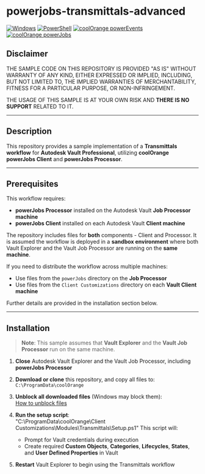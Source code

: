 # powerjobs-transmittals-advanced

[![Windows](https://img.shields.io/badge/Platform-Windows-lightgray.svg)](https://www.microsoft.com/en-us/windows/)
[![PowerShell](https://img.shields.io/badge/PowerShell-5.1-blue.svg)](https://microsoft.com/PowerShell/)
[![coolOrange powerEvents](https://img.shields.io/badge/coolOrange%20powerEvents-24.0.24-orange.svg)](https://doc.coolorange.com/projects/powerevents/en/stable/)
[![coolOrange powerJobs](https://img.shields.io/badge/coolOrange%20powerJobs-24.0.17-orange.svg)](https://doc.coolorange.com/projects/powerjobsprocessor/en/stable/)

## Disclaimer

THE SAMPLE CODE ON THIS REPOSITORY IS PROVIDED "AS IS" WITHOUT WARRANTY OF ANY KIND, EITHER EXPRESSED OR IMPLIED, INCLUDING, BUT NOT LIMITED TO, THE IMPLIED WARRANTIES OF MERCHANTABILITY, FITNESS FOR A PARTICULAR PURPOSE, OR NON-INFRINGEMENT.

THE USAGE OF THIS SAMPLE IS AT YOUR OWN RISK AND **THERE IS NO SUPPORT** RELATED TO IT.

---

## Description

This repository provides a sample implementation of a **Transmittals workflow** for **Autodesk Vault Professional**, utilizing **coolOrange powerJobs Client** and **powerJobs Processor**.

---

## Prerequisites

This workflow requires:

- **powerJobs Processor** installed on the Autodesk Vault **Job Processor machine**
- **powerJobs Client** installed on each Autodesk Vault **Client machine**

The repository includes files for **both** components - Client and Processor. It is assumed the workflow is deployed in a **sandbox environment** where both Vault Explorer and the Vault Job Processor are running on the **same machine**.

If you need to distribute the workflow across multiple machines:

- Use files from the `powerJobs` directory on the **Job Processor**
- Use files from the `Client Customizations` directory on each **Vault Client machine**

Further details are provided in the installation section below.

---

## Installation

> **Note**: This sample assumes that **Vault Explorer** and the **Vault Job Processor** run on the same machine.

1. **Close** Autodesk Vault Explorer and the Vault Job Processor, including **powerJobs Processor**
2. **Download or clone** this repository, and copy all files to:  
   `C:\ProgramData\coolOrange`
3. **Unblock all downloaded files** (Windows may block them):  
   [How to unblock files](https://support.coolorange.com/kb/how-to-unblock-files)
4. **Run the setup script**:  
"C:\ProgramData\coolOrange\Client Customizations\Modules\Transmittals\Setup.ps1"
This script will:
    - Prompt for Vault credentials during execution
    - Create required **Custom Objects**, **Categories**, **Lifecycles**, **States**, and **User Defined Properties** in Vault

5. **Restart** Vault Explorer to begin using the Transmittals workflow

